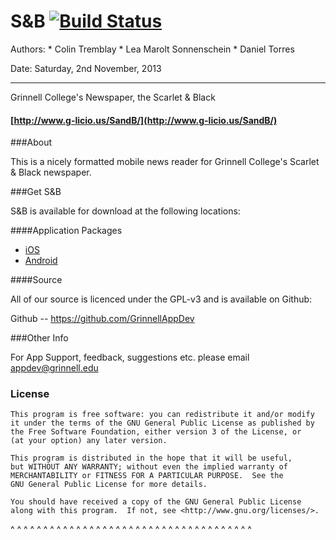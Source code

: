 S&amp;B [![Build Status](https://travis-ci.org/GrinnellAppDev/SandB-iOS.svg?branch=master)](https://travis-ci.org/GrinnellAppDev/SandB-iOS)
=========

Authors:  * Colin Tremblay
          * Lea Marolt Sonnenschein
          * Daniel Torres

Date:    Saturday, 2nd November, 2013

---

Grinnell College's Newspaper, the Scarlet &amp; Black

#### [http://www.g-licio.us/SandB/](http://www.g-licio.us/SandB/)

###About

This is a nicely formatted mobile news reader for Grinnell College's Scarlet &amp; Black newspaper.

###Get S&B

S&amp;B is available for download at the following locations:


####Application Packages

* [iOS](https://itunes.apple.com/us/app/s-b/id638912711?mt=8)
* [Android](https://play.google.com/store/apps/details?id=edu.grinnell.sandb)


####Source

All of our source is licenced under the GPL-v3 and is available on Github:

Github -- https://github.com/GrinnellAppDev

###Other Info

For App Support, feedback, suggestions etc. please email appdev@grinnell.edu

### License

    This program is free software: you can redistribute it and/or modify
    it under the terms of the GNU General Public License as published by
    the Free Software Foundation, either version 3 of the License, or
    (at your option) any later version.

    This program is distributed in the hope that it will be useful,
    but WITHOUT ANY WARRANTY; without even the implied warranty of
    MERCHANTABILITY or FITNESS FOR A PARTICULAR PURPOSE.  See the
    GNU General Public License for more details.

    You should have received a copy of the GNU General Public License
    along with this program.  If not, see <http://www.gnu.org/licenses/>.

^ ^ ^ ^ ^ ^ ^ ^ ^ ^ ^ ^ ^ ^ ^ ^ ^ ^ ^ ^ ^ ^ ^ ^ ^ ^ ^ ^ ^ ^ ^ ^ ^ ^ ^ ^ ^
